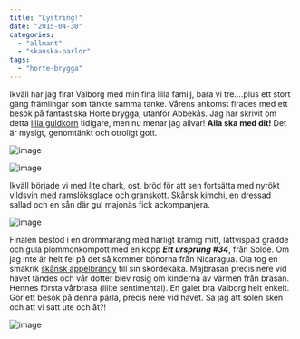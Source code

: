 ```yaml
---
title: "Lystring!"
date: "2015-04-30"
categories: 
  - "allmant"
  - "skanska-parlor"
tags: 
  - "horte-brygga"
---
```


Ikväll har jag firat Valborg med min fina lilla familj, bara vi tre....plus ett stort gäng främlingar som tänkte samma tanke. Vårens ankomst firades med ett besök på fantastiska Hörte brygga, utanför Abbekås. Jag har skrivit om detta [lilla guldkorn](http://import.local/2014/07/22/horte-brygga-och-nagra-hallon/) tidigare, men nu menar jag allvar! **Alla ska med dit!** Det är mysigt, genomtänkt och otroligt gott.

![image](/static/img/image18.jpg)

![image](/static/img/image17-e1430431282911-768x1024.jpg)

Ikväll började vi med lite chark, ost, bröd för att sen fortsätta med nyrökt vildsvin med ramslöksglace och granskott. Skånsk kimchi, en dressad sallad och en sån där gul majonäs fick ackompanjera.

![image](/static/img/image15.jpg)

Finalen bestod i en drömmaräng med härligt krämig mitt, lättvispad grädde och gula plommonkompott med en kopp _**Ett ursprung #34**_, från Solde. Om jag inte är helt fel på det så kommer bönorna från Nicaragua. Ola tog en smakrik [skånsk äppelbrandy](https://www.systembolaget.se/Sok-dryck/Dryck/?artikelId=840559&varuNr=86164&addBeverageToFavourites=true&nocache=True) till sin skördekaka. Majbrasan precis nere vid havet tändes och vår dotter blev rosig om kinderna av värmen från brasan. Hennes första vårbrasa (liiite sentimental). En galet bra Valborg helt enkelt. Gör ett besök på denna pärla, precis nere vid havet. Sa jag att solen sken och att vi satt ute och åt?!

![image](/static/img/image19-e1430431319224-769x1024.jpg)
